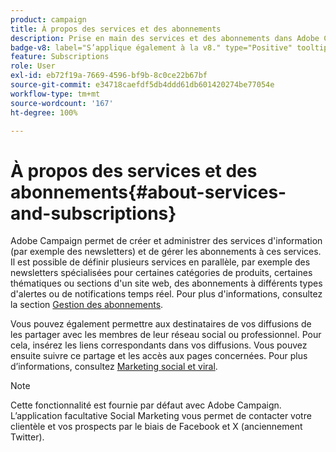 ```yaml
---
product: campaign
title: À propos des services et des abonnements
description: Prise en main des services et des abonnements dans Adobe Campaign
badge-v8: label="S’applique également à la v8." type="Positive" tooltip="S’applique également à Campaign v8."
feature: Subscriptions
role: User
exl-id: eb72f19a-7669-4596-bf9b-8c0ce22b67bf
source-git-commit: e34718caefdf5db4ddd61db601420274be77054e
workflow-type: tm+mt
source-wordcount: '167'
ht-degree: 100%

---
```


# À propos des services et des abonnements{#about-services-and-subscriptions}

Adobe Campaign permet de créer et administrer des services d&#39;information (par exemple des newsletters) et de gérer les abonnements à ces services. Il est possible de définir plusieurs services en parallèle, par exemple des newsletters spécialisées pour certaines catégories de produits, certaines thématiques ou sections d&#39;un site web, des abonnements à différents types d&#39;alertes ou de notifications temps réel. Pour plus d&#39;informations, consultez la section [Gestion des abonnements](managing-subscriptions.md).

Vous pouvez également permettre aux destinataires de vos diffusions de les partager avec les membres de leur réseau social ou professionnel. Pour cela, insérez les liens correspondants dans vos diffusions. Vous pouvez ensuite suivre ce partage et les accès aux pages concernées. Pour plus d’informations, consultez [Marketing social et viral](viral-and-social-marketing.md).

>[!NOTE]
>
>Cette fonctionnalité est fournie par défaut avec Adobe Campaign. L’application facultative Social Marketing vous permet de contacter votre clientèle et vos prospects par le biais de Facebook et X (anciennement Twitter).
